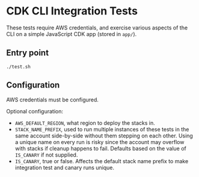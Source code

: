# CDK CLI Integration Tests

These tests require AWS credentials, and exercise various aspects of the
CLI on a simple JavaScript CDK app (stored in `app/`).

## Entry point

```
./test.sh
```

## Configuration

AWS credentials must be configured.

Optional configuration:

* `AWS_DEFAULT_REGION`, what region to deploy the stacks in.
* `STACK_NAME_PREFIX`, used to run multiple instances of these tests in the
  same account side-by-side without them stepping on each other. Using
  a unique name on every run is risky since the account may overflow with
  stacks if cleanup happens to fail. Defaults based on the value of `IS_CANARY`
  if not supplied.
* `IS_CANARY`, true or false. Affects the default stack name prefix to make
  integration test and canary runs unique.
